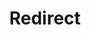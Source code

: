 ﻿---
layout: src/layouts/Redirect.astro
title: Redirect
redirect: https://octopus.com/docs/getting-started/managing-octopus-subscriptions
pubDate:  2023-01-01
navSearch: false
navSitemap: false
navMenu: false
---
